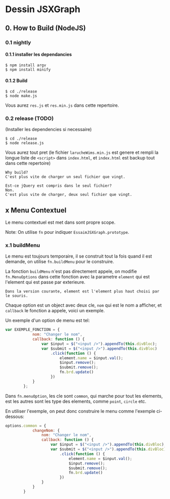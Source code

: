 # Dessin JSXGraph

## 0. How to Build (NodeJS)

### 0.1 nightly

#### 0.1.1 installer les dependancies

```shell
$ npm install argv
$ npm install minify
```

#### 0.1.2 Build

```shell
$ cd ./release
$ node make.js
```

Vous aurez `res.js` et `res.min.js` dans cette repertoire.

### 0.2 release (TODO)

(Installer les dependencies si necessaire)

```shell
$ cd ./release
$ node release.js
```

Vous aurez tout pret (le fichier `larucheWims.min.js` est genere et rempli la longue liste de `<script>` dans `index.html`, et `index.html` est backup tout dans cette repertoire)

```
Why build?
C'est plus vite de charger un seul fichier que vingt.

Est-ce jQuery est compris dans le seul fichier?
Non.
C'est plus vite de charger, deux seul fichier que vingt.
```

## x Menu Contextuel

Le menu contextuel est met dans sont propre scope.

Note: On utilise `fn` pour indiquer `EssaimJSXGraph.prototype`.

### x.1 buildMenu

Le menu est toujours temporaire, il se construit tout la fois quand il est demande, on utilise `fn.buildMenu` pour le construire.

La fonction `buildMenu` n'est pas directement appele, on modifie `fn.MenuOptions` dans cette fonction avec la parametre `element` qui est l'element qui est passe par exterieure. 

```
Dans la version courante, element est l'element plus haut choisi par le souris.
```

Chaque option est un object avec deux cle, `nom` qui est le nom a afficher, et `callback` le fonction a appele, voici un exemple.

Un exemple d'un option de menu est tel:

```javascript
var EXEMPLE_FONCTION = {
            nom: "Changer le nom",
            callback: function () {
                var $input = $("<input />").appendTo(this.divBloc);
                var $submit = $("<input />").appendTo(this.divBloc)
                    .click(function () {
                        element.name = $input.val();
                        $input.remove();
                        $submit.remove();
                        fn.brd.update()
                    })
            }
        };
```

Dans `fn.menuOption`, les cle sont `common`, qui marche pour tout les elements, est les autres sont les type des elements, comme `point`, `circle` etc.

En utiliser l'exemple, on peut donc construire le menu comme l'exemple ci-dessous:

```javascript
options.common = {
            changeNom: {
                nom: "Changer le nom",
                callback: function () {
                    var $input = $("<input />").appendTo(this.divBloc);
                    var $submit = $("<input />").appendTo(this.divBloc)
                        .click(function () {
                            element.name = $input.val();
                            $input.remove();
                            $submit.remove();
                            fn.brd.update()
                        })
                }
            }
        }
```

